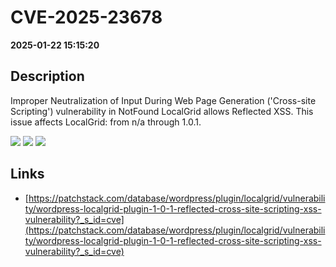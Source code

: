 # CVE-2025-23678

**2025-01-22 15:15:20**

## Description
Improper Neutralization of Input During Web Page Generation ('Cross-site Scripting') vulnerability in NotFound LocalGrid allows Reflected XSS. This issue affects LocalGrid: from n/a through 1.0.1.

![](https://img.shields.io/static/v1?label=Score&message=7.1&color=red)
![](https://img.shields.io/static/v1?label=Severity&message=HIGH&color=red)
![](https://img.shields.io/static/v1?label=CWE&message=XSS&color=green)

## Links
- [https://patchstack.com/database/wordpress/plugin/localgrid/vulnerability/wordpress-localgrid-plugin-1-0-1-reflected-cross-site-scripting-xss-vulnerability?_s_id=cve](https://patchstack.com/database/wordpress/plugin/localgrid/vulnerability/wordpress-localgrid-plugin-1-0-1-reflected-cross-site-scripting-xss-vulnerability?_s_id=cve)
